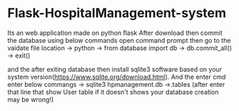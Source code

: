 # Flask-HospitalManagement-system
Its an web application made on python flask
After download then commit the database using below commands
open command prompt then go to the vaidate file location
-> python
-> from database import db
-> db.commit_all()
-> exit()

and the after exiting database then install sqlite3 software based on your system version(https://www.sqlite.org/download.html).
And the enter cmd enter below  commangs
-> sqlite3 hpmanagement.db
->.tables
(after enter that line that show User table if it doesn't shows your database creation may be wrong!)
